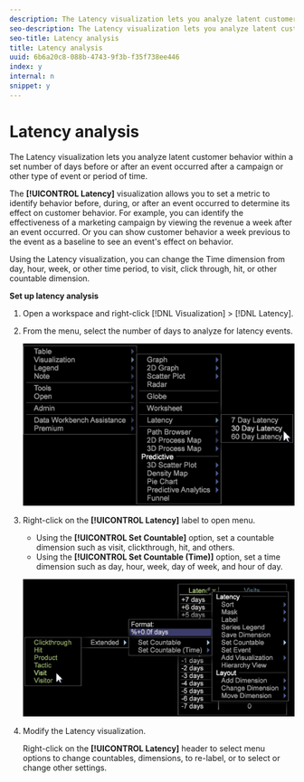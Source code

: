```yaml
---
description: The Latency visualization lets you analyze latent customer behavior within a set number of days before or after an event occurred after a campaign or other type of event or period of time.
seo-description: The Latency visualization lets you analyze latent customer behavior within a set number of days before or after an event occurred after a campaign or other type of event or period of time.
seo-title: Latency analysis
title: Latency analysis
uuid: 6b6a20c8-088b-4743-9f3b-f35f738ee446
index: y
internal: n
snippet: y
---
```


# Latency analysis

The Latency visualization lets you analyze latent customer behavior within a set number of days before or after an event occurred after a campaign or other type of event or period of time.

The **[!UICONTROL Latency]** visualization allows you to set a metric to identify behavior before, during, or after an event occurred to determine its effect on customer behavior. For example, you can identify the effectiveness of a marketing campaign by viewing the revenue a week after an event occurred. Or you can show customer behavior a week previous to the event as a baseline to see an event's effect on behavior.

Using the Latency visualization, you can change the Time dimension from day, hour, week, or other time period, to visit, click through, hit, or other countable dimension.

**Set up latency analysis**

1. Open a workspace and right-click [!DNL Visualization] > [!DNL Latency]. 
1. From the menu, select the number of days to analyze for latency events.

   ![](assets/latency_vis.png)

1. Right-click on the **[!UICONTROL Latency]** label to open menu.

    * Using the **[!UICONTROL Set Countable]** option, set a countable dimension such as visit, clickthrough, hit, and others. 
    * Using the **[!UICONTROL Set Countable (Time)]** option, set a time dimension such as day, hour, week, day of week, and hour of day.

   ![](assets/latency_vis_countable.png)

1. Modify the Latency visualization.

   Right-click on the **[!UICONTROL Latency]** header to select menu options to change countables, dimensions, to re-label, or to select or change other settings.

